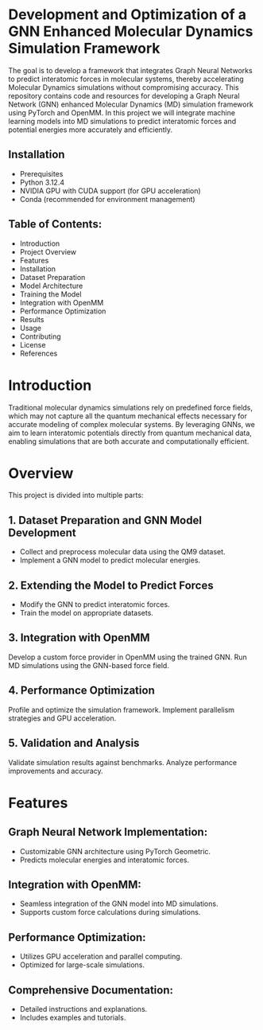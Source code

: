 # Development and Optimization of a GNN Enhanced Molecular Dynamics Simulation Framework

The goal is to develop a framework that integrates Graph Neural Networks to predict interatomic forces in molecular systems, thereby accelerating Molecular Dynamics simulations without compromising accuracy. This repository contains code and resources for developing a Graph Neural Network (GNN) enhanced Molecular Dynamics (MD) simulation framework using PyTorch and OpenMM. In this project we will integrate machine learning models into MD simulations to predict interatomic forces and potential energies more accurately and efficiently.

## Installation

- Prerequisites
- Python 3.12.4
- NVIDIA GPU with CUDA support (for GPU acceleration)
- Conda (recommended for environment management)


## Table of Contents:

- Introduction
- Project Overview
- Features
- Installation
- Dataset Preparation
- Model Architecture
- Training the Model
- Integration with OpenMM
- Performance Optimization
- Results
- Usage
- Contributing
- License
- References

# Introduction

Traditional molecular dynamics simulations rely on predefined force fields, which may not capture all the quantum mechanical effects necessary for accurate modeling of complex molecular systems. By leveraging GNNs, we aim to learn interatomic potentials directly from quantum mechanical data, enabling simulations that are both accurate and computationally efficient.

# Overview
This project is divided into multiple parts:

## 1. Dataset Preparation and GNN Model Development

- Collect and preprocess molecular data using the QM9 dataset.
- Implement a GNN model to predict molecular energies.
  
## 2. Extending the Model to Predict Forces

- Modify the GNN to predict interatomic forces.
- Train the model on appropriate datasets.
  
## 3. Integration with OpenMM

Develop a custom force provider in OpenMM using the trained GNN.
Run MD simulations using the GNN-based force field.

## 4. Performance Optimization

Profile and optimize the simulation framework.
Implement parallelism strategies and GPU acceleration.

## 5. Validation and Analysis

Validate simulation results against benchmarks.
Analyze performance improvements and accuracy.

# Features

## Graph Neural Network Implementation:

- Customizable GNN architecture using PyTorch Geometric.
- Predicts molecular energies and interatomic forces.

## Integration with OpenMM:

- Seamless integration of the GNN model into MD simulations.
- Supports custom force calculations during simulations.

## Performance Optimization:

- Utilizes GPU acceleration and parallel computing.
- Optimized for large-scale simulations.

## Comprehensive Documentation:

- Detailed instructions and explanations.
- Includes examples and tutorials.

